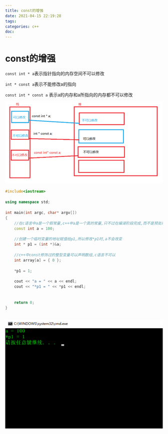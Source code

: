 ```yaml
---
title: const的增强
date: 2021-04-15 22:19:28
tags:
categories: c++
doc:
---
```


# const的增强

`const int * a`表示指针指向的内存空间不可以修改

`int * const a`表示不能修改a的指向

`const int * const a` 表示a的内存和a所指向的内存都不可以修改





![1618497147515](../../themes/pure/source/images/javawz/1618497147515.png)



```c++
#include<iostream>

using namespace std;

int main(int argc, char* argv[])
{
	//在c语言中a是一个假常量,c++中a是一个真的常量,只不过在编译阶段完成,而不是预处理阶段
	const int a = 100;

	//创建一个临时变量的地址赋值给p1,所以修改*p1时,a不会改变
	int * p1 = (int *)&a;

	//c++中const修饰过的整型变量可以声明数组,c语言不可以
	int array[a] = { 0 };

	*p1 = 1;
	
	cout << "a = " << a << endl;
	cout << "*p1 = " << *p1 << endl;


	return 0;
}



```

![1618498667603](../../themes/pure/source/images/javawz/1618498667603.png)